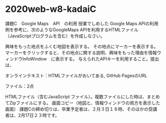 # 2020web-w8-kadaiC
課題C　Google Maps　API　の利用
授業でしめした Google Maps APIの利用例を参考に、次のようなGoogleMaps APIを利用するHTMLファイル（JavaScriptプログラムを含む）を作成しなさい。

興味をもった地点をふくむ地図を表示する。
その地点にマーカーを表示する。
マーカーをクリックすると、その地点に関する説明、興味をもった理由を情報ウィンドウInfoWindow　に表示する。
与えられたAPIキーを利用すること。提出は、

オンラインテキスト：HTMLファイルがおいてある, GitHub PagesのURL

ファイル：2点

HTMLファイル（含むJavaScript ファイル）。複数ファイルにした時は、まとめてZipファイルにする。
画面コピー（地図と、情報ウィンドウの両方を表示した画面）
課題Cの締め切りは、卒業予定者は、２月３日１８時、そのほかの受講者は、2月17日２３時です。

